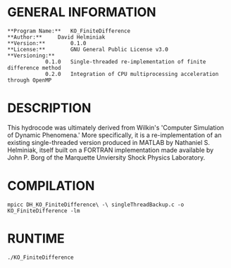 # GENERAL INFORMATION

	**Program Name:**	KO_FiniteDifference
	**Author:**		David Helminiak
	**Version:**		0.1.0
	**License:**		GNU General Public License v3.0
	**Versioning:**		
				0.1.0   Single-threaded re-implementation of finite difference method
				0.2.0   Integration of CPU multiprocessing acceleration through OpenMP

# DESCRIPTION
This hydrocode was ultimately derived from Wilkin's 'Computer Simulation of Dynamic Phenomena.' More specifically, it is a re-implementation of an existing single-threaded version produced in MATLAB by Nathaniel S. Helminiak, itself built on a FORTRAN implementation made available by John P. Borg of the Marquette Unviersity Shock Physics Laboratory. 

# COMPILATION

    mpicc DH_KO_FiniteDifference\ -\ singleThreadBackup.c -o KO_FiniteDifference -lm

# RUNTIME

    ./KO_FiniteDifference

